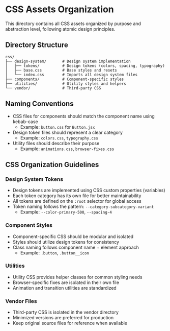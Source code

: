 # CSS Assets Organization

This directory contains all CSS assets organized by purpose and abstraction level, following atomic design principles.

## Directory Structure

```
css/
├── design-system/       # Design system implementation
│   ├── tokens/          # Design tokens (colors, spacing, typography)
│   ├── base.css         # Base styles and resets
│   └── index.css        # Imports all design system files
├── components/          # Component-specific styles
├── utilities/           # Utility styles and helpers
└── vendor/              # Third-party CSS
```

## Naming Conventions

- CSS files for components should match the component name using kebab-case
  - Example: `button.css` for `Button.jsx`
- Design token files should represent a clear category
  - Example: `colors.css`, `typography.css`
- Utility files should describe their purpose
  - Example: `animations.css`, `browser-fixes.css`

## CSS Organization Guidelines

### Design System Tokens

- Design tokens are implemented using CSS custom properties (variables)
- Each token category has its own file for better maintainability
- All tokens are defined on the `:root` selector for global access
- Token naming follows the pattern: `--category-subcategory-variant`
  - Example: `--color-primary-500`, `--spacing-4`

### Component Styles

- Component-specific CSS should be modular and isolated
- Styles should utilize design tokens for consistency
- Class naming follows component name + element approach
  - Example: `.button`, `.button__icon`

### Utilities

- Utility CSS provides helper classes for common styling needs
- Browser-specific fixes are isolated in their own file
- Animation and transition utilities are standardized

### Vendor Files

- Third-party CSS is isolated in the vendor directory
- Minimized versions are preferred for production
- Keep original source files for reference when available
